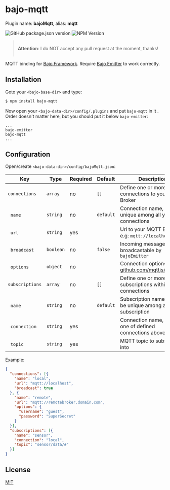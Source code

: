 # bajo-mqtt

Plugin name: **bajoMqtt**, alias: **mqtt**

![GitHub package.json version](https://img.shields.io/github/package-json/v/ardhi/bajo-mqtt) ![NPM Version](https://img.shields.io/npm/v/bajo-mqtt)

> <br />**Attention**: I do NOT accept any pull request at the moment, thanks!<br /><br />

MQTT binding for [Bajo Framework](https://github.com/ardhi/bajo). Require [Bajo Emitter](https://github.com/ardhi/bajo-emitter) to work correctly.

## Installation

Goto your ```<bajo-base-dir>``` and type:

```bash
$ npm install bajo-mqtt
```

Now open your ```<bajo-data-dir>/config/.plugins``` and put ```bajo-mqtt``` in it
. Order doesn't matter here, but you should put it below ```bajo-emitter```:

```
...
bajo-emitter
bajo-mqtt
...
```

## Configuration

Open/create ```<bajo-data-dir>/config/bajoMqtt.json```:

| Key | Type | Required | Default | Description |
| --- | ---- | -------- | ------- | ----------- |
| ```connections``` | ```array``` | no | ```[]``` | Define one or more connections to your MQTT Broker |
| &nbsp;&nbsp;```name``` | ```string``` | no | ```default``` | Connection name, must be unique among all your connections |
| &nbsp;&nbsp;```url``` | ```string``` | yes || Url to your MQTT Broker, e.g: ```mqtt://localhost``` |
| &nbsp;&nbsp;```broadcast``` | ```boolean``` | no | ```false``` | Incoming messages are broadcastable by ```bajoEmitter``` |
| &nbsp;&nbsp;```options``` | ```object``` | no || Connection options, see [github.com/mqttjs/MQTT.js](github.com/mqttjs/MQTT.js) |
| ```subscriptions``` | ```array``` | no | ```[]``` | Define one or more subscriptions within your connections |
| &nbsp;&nbsp;```name``` | ```string``` | no | ```default``` | Subscription name, must be unique among all your subscription |
| &nbsp;&nbsp;```connection``` | ```string``` | yes || Connection name, must be one of defined connections above |
| &nbsp;&nbsp;```topic``` | ```string``` | yes || MQTT topic to subscribe into |


Example:

```json
{
  "connections": [{
    "name": "local",
    "url": "mqtt://localhost",
    "broadcast": true
  }, {
    "name": "remote",
    "url": "mqtt://remotebroker.domain.com",
    "options": {
      "username": "guest",
      "password": "SuperSecret"
    }
  }],
  "subscriptions": [{
    "name": "sensor",
    "connection": "local",
    "topic": "sensor/data/#"
  }]
}
```

## License

[MIT](LICENSE)